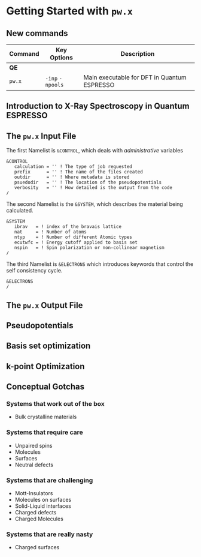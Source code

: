 
# Getting Started with <code>pw.x</code>

## New commands

| Command | Key Options | Description |
| ------- | ----------- | ----------- |
| <b>QE</b> |  |  |
<code>pw.x</code> | <code>-inp</code> <code>-npools</code> | Main executable for DFT in Quantum ESPRESSO |

## Introduction to X-Ray Spectroscopy in Quantum ESPRESSO

## The <code>pw.x</code> Input File

The first Namelist is <code>&CONTROL</code>, which deals with <em>administrative</em>
variables

    &CONTROL
       calculation = '' ! The type of job requested
       prefix      = '' ! The name of the files created
       outdir      = '' ! Where metadata is stored
       psuedodir   = '' ! The location of the pseudopotentials
       verbosity   = '' ! How detailed is the output from the code
    /

The second Namelist is the <code>&SYSTEM</code>, which describes the material being
calculated.

    &SYSTEM
       ibrav   = ! index of the bravais lattice
       nat     = ! Number of atoms
       ntyp    = ! Number of different Atomic types
       ecutwfc = ! Energy cutoff applied to basis set
       nspin   = ! Spin polarization or non-collinear magnetism
    /

The third Namelist is <code>&ELECTRONS</code> which introduces keywords that control the
self consistency cycle.

    &ELECTRONS
    /


## The <code>pw.x</code> Output File

## Pseudopotentials

## Basis set optimization

## <b>k</b>-point Optimization 

## Conceptual Gotchas

### Systems that work out of the box

 - Bulk crystalline materials

### Systems that require care

 - Unpaired spins
 - Molecules
 - Surfaces
 - Neutral defects

### Systems that are challenging

 - Mott-Insulators
 - Molecules on surfaces
 - Solid-Liquid interfaces
 - Charged defects
 - Charged Molecules

### Systems that are really nasty

 - Charged surfaces
